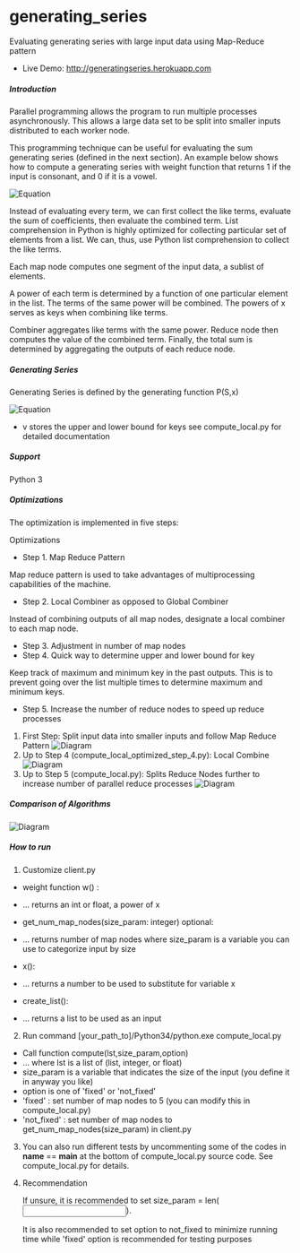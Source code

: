 generating_series
=================

Evaluating generating series with large input data using Map-Reduce pattern

* Live Demo: http://generatingseries.herokuapp.com

##### Introduction

Parallel programming allows the program to run multiple processes asynchronously. This allows a large data set 
to be split into smaller inputs distributed to each worker node.

This programming technique can be useful for evaluating the sum generating series (defined in the next section). 
An example below shows how to compute a generating series with weight function that returns 1 if the input is consonant,
and 0 if it is a vowel.

![Equation](https://raw.githubusercontent.com/hyunwookshin/generating_series/master/equation/equation_example.png)


Instead of evaluating every term, we can first collect the like terms, evaluate the sum of coefficients, then evaluate the combined term.
List comprehension in Python is highly optimized for collecting particular set of elements from a list. We can, thus, use Python list comprehension to collect the like terms.

Each map node computes one segment of the input data, a sublist of elements.

A power of each term is determined by a function of one particular element in the list. 
The terms of the same power will be combined. The powers of x serves as keys when combining like terms.

Combiner aggregates like terms with the same power. Reduce node then computes the value of the combined term. 
Finally, the total sum is determined by aggregating the outputs of each reduce node.

##### Generating Series

Generating Series is defined by the generating function P(S,x)

![Equation](https://raw.githubusercontent.com/hyunwookshin/generating_series/master/equation/equation.png)

* v stores the upper and lower bound for keys see compute_local.py for detailed documentation

##### Support
Python 3

##### Optimizations

The optimization is implemented in five steps:

Optimizations
* Step 1. Map Reduce Pattern

Map reduce pattern is used to take advantages of multiprocessing capabilities of the machine.

* Step 2. Local Combiner as opposed to Global Combiner

Instead of combining outputs of all map nodes, designate a local combiner to each
map node.

* Step 3. Adjustment in number of map nodes
* Step 4. Quick way to determine upper and lower bound for key

Keep track of maximum and minimum key in the past outputs. This is to
prevent going over the list multiple times to determine maximum and minimum keys.

* Step 5. Increase the number of reduce nodes to speed up reduce processes

1. First Step: Split input data into smaller inputs and follow Map Reduce Pattern
![Diagram](https://github.com/hyunwookshin/generating_series/blob/master/diagrams/optimized_step_1.png?raw=true)
2. Up to Step 4 (compute_local_optimized_step_4.py):  Local Combine
![Diagram](https://github.com/hyunwookshin/generating_series/blob/master/diagrams/optimized_step_4.png?raw=true)
3. Up to Step 5 (compute_local.py): Splits Reduce Nodes further to increase number of parallel reduce processes
![Diagram](https://github.com/hyunwookshin/generating_series/blob/master/diagrams/optimized_step_5.png?raw=true)

##### Comparison of Algorithms

![Diagram](https://github.com/hyunwookshin/generating_series/blob/master/diagrams/time.bmp?raw=true)
#####  How to run

1. Customize client.py
  * weight function w(<list of elements>) :
  
  * ... returns an int or float, a power of x
  
  * get_num_map_nodes(size_param: integer) optional:
	
  * ... returns number of map nodes where size_param is a variable you can use to categorize input by size
    
  * x():
  
  * ... returns a number to be used to substitute for variable x
  
  * create_list(): 
  
  * ... returns a list to be used as an input
  
2. Run command [your_path_to]/Python34/python.exe compute_local.py
  * Call function compute(lst,size_param,option)
  * ... where lst is a list of (list, integer, or float)
  * size_param is a variable that indicates the size of the input (you define it in anyway you like)
  * option is one of 'fixed' or 'not_fixed'
  * 'fixed'         : set number of map nodes to 5 (you can modify this in compute_local.py)
  * 'not_fixed'     : set number of map nodes to get_num_map_nodes(size_param) in client.py

3. You can also run different tests by uncommenting some of the codes in __name__ == __main__
   at the bottom of compute_local.py source code. See compute_local.py for details.

4. Recommendation

   If unsure, it is recommended to set size_param = len(<input list>).
   
   It is also recommended to set option to not_fixed to minimize running time
   while 'fixed' option is recommended for testing purposes
